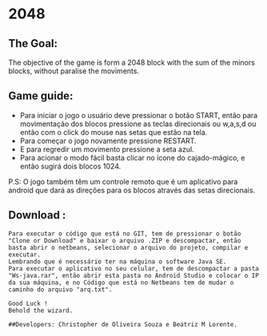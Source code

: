 # 2048

 ## The Goal:
  The objective of the game is form a 2048 block with the sum of the minors blocks, without paralise the moviments.

 ## Game guide:
  * Para iniciar o jogo o usuário deve pressionar o botão START, então para movimentação dos blocos pressione as teclas direcionais ou w,a,s,d ou então com o click do mouse nas setas que estão na tela.
  * Para começar o jogo novamente pressione RESTART.
  * E para regredir um movimento pressione a seta azul.
  * Para acionar o modo fácil basta clicar no ícone do cajado-mágico, e então sugirá dois blocos 1024.

  P.S: O jogo também têm um controle remoto que é um aplicativo para android que dará as direções para os blocos através das setas direcionais.
  
  ## Download :
    Para executar o código que está no GIT, tem de pressionar o botão "Clone or Download" e baixar o arquivo .ZIP e descompactar, então basta abrir o netbeans, selecionar o arquivo do projeto, compilar e executar. 
    Lembrando que é necessário ter na máquina o software Java SE.
    Para executar o aplicativo no seu celular, tem de descompactar a pasta "Ws-java.rar", então abrir esta pasta no Android Studio e colocar o IP da sua máquina, e no Código que está no Netbeans tem de mudar o caminho do arquivo "arq.txt".
    
    Good Luck !
    Behold the wizard.
    
    ##Developers: Christopher de Oliveira Souza e Beatriz M Lorente.
  
